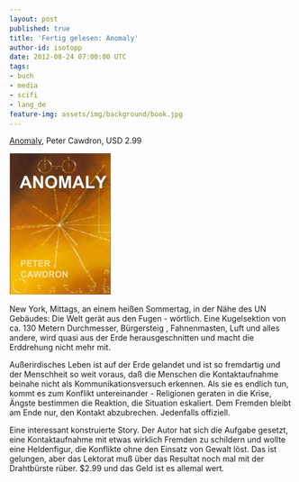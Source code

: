 ```yaml
---
layout: post
published: true
title: 'Fertig gelesen: Anomaly'
author-id: isotopp
date: 2012-08-24 07:00:00 UTC
tags:
- buch
- media
- scifi
- lang_de
feature-img: assets/img/background/book.jpg
---
```

[Anomaly](http://www.amazon.com/Anomaly-ebook/dp/B005OJF0ZC),
Peter Cawdron, USD 2.99

![Cawdron: Anomaly](/uploads/anomaly.png)

New York, Mittags, an einem heißen Sommertag, in der Nähe des UN Gebäudes:
Die Welt gerät aus den Fugen - wörtlich.  Eine Kugelsektion von ca.  130
Metern Durchmesser, Bürgersteig , Fahnenmasten, Luft und alles andere, wird
quasi aus der Erde herausgeschnitten und macht die Erddrehung nicht mehr
mit.

Außerirdisches Leben ist auf der Erde gelandet und ist so fremdartig und der
Menschheit so weit voraus, daß die Menschen die Kontaktaufnahme beinahe
nicht als Kommunikationsversuch erkennen.  Als sie es endlich tun, kommt es
zum Konflikt untereinander - Religionen geraten in die Krise, Ängste
bestimmen die Reaktion, die Situation eskaliert.  Dem Fremden bleibt am Ende
nur, den Kontakt abzubrechen.  Jedenfalls offiziell.

Eine interessant konstruierte Story.  Der Autor hat sich die Aufgabe
gesetzt, eine Kontaktaufnahme mit etwas wirklich Fremden zu schildern und
wollte eine Heldenfigur, die Konflikte ohne den Einsatz von Gewalt löst. 
Das ist gelungen, aber das Lektorat muß über das Resultat noch mal mit der
Drahtbürste rüber.  $2.99 und das Geld ist es allemal wert.

